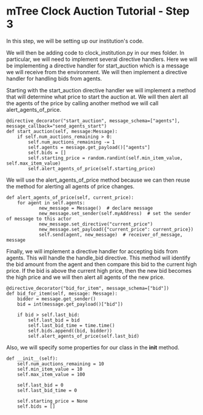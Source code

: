 # mTree Clock Auction Tutorial - Step 3

In this step, we will be setting up our institution's code. 

We will then be adding code to clock_institution.py in our mes folder. In particular, we will need to implement several directive handlers. Here we will be implementing a directive handler for start_auction which is a message we will receive from the environment. We will then implement a directive handler for handling bids from agents.

Starting with the start_auction directive handler we will implement a method that will determine what price to start the auction at. We will then alert all the agents of the price by calling another method we will call alert_agents_of_price.

```
@directive_decorator("start_auction", message_schema=["agents"], message_callback="send_agents_start")
def start_auction(self, message:Message):
    if self.num_auctions_remaining > 0:
        self.num_auctions_remaining -= 1
        self.agents = message.get_payload()["agents"]
        self.bids = []
        self.starting_price = random.randint(self.min_item_value, self.max_item_value)
        self.alert_agents_of_price(self.starting_price)
```

We will use the alert_agents_of_price method because we can then reuse the method for alerting all agents of price changes.

```
def alert_agents_of_price(self, current_price):
    for agent in self.agents:
            new_message = Message()  # declare message
            new_message.set_sender(self.myAddress)  # set the sender of message to this actor
            new_message.set_directive("current_price")
            new_message.set_payload({"current_price": current_price})
            self.send(agent, new_message)  # receiver_of_message, message
```

Finally, we will implement a directive handler for accepting bids from agents. This will handle the handle_bid directive. This method will identify the bid amount from the agent and then compare this bid to the current high price. If the bid is above the current high price, then the new bid becomes the high price and we will then alert all agents of the new price.

```
@directive_decorator("bid_for_item", message_schema=["bid"])
def bid_for_item(self, message: Message):
    bidder = message.get_sender()
    bid = int(message.get_payload()["bid"])
    
    if bid > self.last_bid:
        self.last_bid = bid
        self.last_bid_time = time.time()
        self.bids.append((bid, bidder))
        self.alert_agents_of_price(self.last_bid)
```

Also, we will specify some properties for our class in the __init__ method. 

```
def __init__(self):
    self.num_auctions_remaining = 10
    self.min_item_value = 10
    self.max_item_value = 100

    self.last_bid = 0
    self.last_bid_time = 0

    self.starting_price = None
    self.bids = []
```





            
            
        

